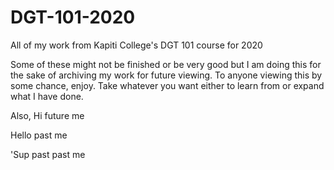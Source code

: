 # DGT-101-2020
All of my work from Kapiti College's DGT 101 course for 2020

Some of these might not be finished or be very good but I am doing this for the sake of archiving my work for future viewing.
To anyone viewing this by some chance, enjoy. Take whatever you want either to learn from or expand what I have done.

Also, Hi future me

Hello past me

'Sup past past me
